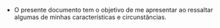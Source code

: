 - O presente documento tem o objetivo de me apresentar ao ressaltar algumas de minhas características e circunstâncias.
